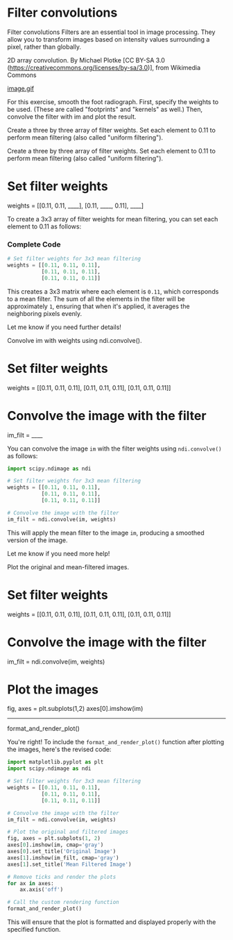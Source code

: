 # Filter convolutions

Filter convolutions
Filters are an essential tool in image processing. They allow you to transform images based on intensity values surrounding a pixel, rather than globally.

2D array convolution. By Michael Plotke [CC BY-SA 3.0  (https://creativecommons.org/licenses/by-sa/3.0)], from Wikimedia Commons

[image.gif](Ch2_L3_ConvolutionGif.gif)

For this exercise, smooth the foot radiograph. First, specify the weights to be used. (These are called "footprints" and "kernels" as well.) Then, convolve the filter with im and plot the result.

Create a three by three array of filter weights. Set each element to 0.11 to perform mean filtering (also called "uniform filtering").

Create a three by three array of filter weights. Set each element to 0.11 to perform mean filtering (also called "uniform filtering").

# Set filter weights
weights = [[0.11, 0.11, ____],
           [0.11, ____, 0.11], 
           ____]


To create a 3x3 array of filter weights for mean filtering, you can set each element to 0.11 as follows:

### Complete Code

```python
# Set filter weights for 3x3 mean filtering
weights = [[0.11, 0.11, 0.11],
           [0.11, 0.11, 0.11], 
           [0.11, 0.11, 0.11]]
```

This creates a 3x3 matrix where each element is `0.11`, which corresponds to a mean filter. The sum of all the elements in the filter will be approximately `1`, ensuring that when it's applied, it averages the neighboring pixels evenly.

Let me know if you need further details!


Convolve im with weights using ndi.convolve().

# Set filter weights
weights = [[0.11, 0.11, 0.11],
           [0.11, 0.11, 0.11], 
           [0.11, 0.11, 0.11]]

# Convolve the image with the filter
im_filt = ____

You can convolve the image `im` with the filter weights using `ndi.convolve()` as follows:

```python
import scipy.ndimage as ndi

# Set filter weights for 3x3 mean filtering
weights = [[0.11, 0.11, 0.11],
           [0.11, 0.11, 0.11], 
           [0.11, 0.11, 0.11]]

# Convolve the image with the filter
im_filt = ndi.convolve(im, weights)
```

This will apply the mean filter to the image `im`, producing a smoothed version of the image.

Let me know if you need more help!


Plot the original and mean-filtered images.

# Set filter weights
weights = [[0.11, 0.11, 0.11],
           [0.11, 0.11, 0.11], 
           [0.11, 0.11, 0.11]]

# Convolve the image with the filter
im_filt = ndi.convolve(im, weights)

# Plot the images
fig, axes = plt.subplots(1,2)
axes[0].imshow(im)
____
format_and_render_plot()

You're right! To include the `format_and_render_plot()` function after plotting the images, here's the revised code:

```python
import matplotlib.pyplot as plt
import scipy.ndimage as ndi

# Set filter weights for 3x3 mean filtering
weights = [[0.11, 0.11, 0.11],
           [0.11, 0.11, 0.11], 
           [0.11, 0.11, 0.11]]

# Convolve the image with the filter
im_filt = ndi.convolve(im, weights)

# Plot the original and filtered images
fig, axes = plt.subplots(1, 2)
axes[0].imshow(im, cmap='gray')
axes[0].set_title('Original Image')
axes[1].imshow(im_filt, cmap='gray')
axes[1].set_title('Mean Filtered Image')

# Remove ticks and render the plots
for ax in axes:
    ax.axis('off')

# Call the custom rendering function
format_and_render_plot()
```

This will ensure that the plot is formatted and displayed properly with the specified function.